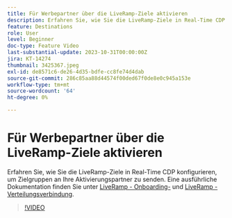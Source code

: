 ```yaml
---
title: Für Werbepartner über die LiveRamp-Ziele aktivieren
description: Erfahren Sie, wie Sie die LiveRamp-Ziele in Real-Time CDP konfigurieren, um Zielgruppen an Ihre Aktivierungspartner zu senden.
feature: Destinations
role: User
level: Beginner
doc-type: Feature Video
last-substantial-update: 2023-10-31T00:00:00Z
jira: KT-14274
thumbnail: 3425367.jpeg
exl-id: de8571c6-de26-4d35-bdfe-cc8fe74d4dab
source-git-commit: 286c85aa88d44574f00ded67f0de8e0c945a153e
workflow-type: tm+mt
source-wordcount: '64'
ht-degree: 0%

---
```


# Für Werbepartner über die LiveRamp-Ziele aktivieren

Erfahren Sie, wie Sie die LiveRamp-Ziele in Real-Time CDP konfigurieren, um Zielgruppen an Ihre Aktivierungspartner zu senden. Eine ausführliche Dokumentation finden Sie unter [LiveRamp - Onboarding-](https://experienceleague.adobe.com/docs/experience-platform/destinations/catalog/advertising/liveramp-onboarding.html) und [LiveRamp - Verteilungsverbindung](https://experienceleague.adobe.com/docs/experience-platform/destinations/catalog/advertising/liveramp-distribution.html).

>[!VIDEO](https://video.tv.adobe.com/v/3425367/?learn=on&enablevpops)
